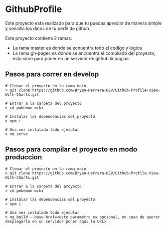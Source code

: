 # GithubProfile
Este proyecto esta realizado para que tu puedas apreciar de manera simple y sencilla los datos de tu perfil de github.

Este proyecto contiene 2 ramas:
- La rama master es donde se ecnuentra todo el codigo y logica
- La rama gh-pages es donde se encuentra el compilado del proyecto, esta sirve para poner en un servidor de github la pagina.

## Pasos para correr en develop

```shell
# Clonar el proyecto en la rama main
> git clone https://github.com/Bryan-Herrera-DEV/Github-Profile-View-With-Charts.git

# Entrar a la carpeta del proyecto
> cd pokemon-wiki

# Instalar las dependencias del proyecto
> npm i

# Una vez instalado todo ejecutar
> ng serve
```


## Pasos para compilar el proyecto en modo produccion

```shell
# Clonar el proyecto en la rama main
> git clone https://github.com/Bryan-Herrera-DEV/Github-Profile-View-With-Charts.git

# Entrar a la carpeta del proyecto
> cd pokemon-wiki

# Instalar las dependencias del proyecto
> npm i

# Una vez instalado todo ejecutar
> ng build --base-href=<este parametro es opcional, en caso de querer desplegarlo en un servidor poner aqui la URL>
```
